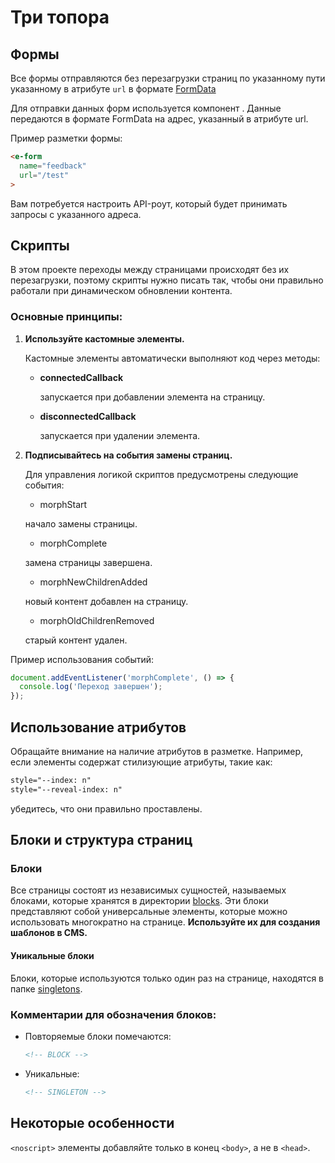 # Три топора

## Формы

Все формы отправляются без перезагрузки страниц по указанному пути указанному в атрибуте `url` в формате [FormData](https://developer.mozilla.org/en-US/docs/Web/API/FormData)

Для отправки данных форм используется компонент <e-form>. Данные передаются в формате FormData на адрес, указанный в атрибуте url.

Пример разметки формы:

```html
<e-form
  name="feedback"
  url="/test"
>
```

Вам потребуется настроить API-роут, который будет принимать запросы с указанного адреса.

## Скрипты

В этом проекте переходы между страницами происходят без их перезагрузки, поэтому скрипты нужно писать так, чтобы они правильно работали при динамическом обновлении контента.

### Основные принципы:

1. **Используйте кастомные элементы.**

    Кастомные элементы автоматически выполняют код через методы:

    - **connectedCallback** 

      запускается при добавлении элемента на страницу.

    - **disconnectedCallback** 

      запускается при удалении элемента.

2. **Подписывайтесь на события замены страниц.**

    Для управления логикой скриптов предусмотрены следующие события:

    - morphStart

     начало замены страницы.

    - morphComplete

     замена страницы завершена.

    - morphNewChildrenAdded

     новый контент добавлен на страницу.

    - morphOldChildrenRemoved

     старый контент удален.

Пример использования событий:

```ts
document.addEventListener('morphComplete', () => {
  console.log('Переход завершен');
});
```

## Использование атрибутов

Обращайте внимание на наличие атрибутов в разметке. Например, если элементы содержат стилизующие атрибуты, такие как:

```html
style="--index: n"
style="--reveal-index: n"
```

убедитесь, что они правильно проставлены.

## Блоки и структура страниц

### Блоки

Все страницы состоят из независимых сущностей, называемых блоками, которые хранятся в директории [blocks](/src/blocks/). Эти блоки представляют собой универсальные элементы, которые можно использовать многократно на странице. **Используйте их для создания шаблонов в CMS.**

#### Уникальные блоки

Блоки, которые используются только один раз на странице, находятся в папке [singletons](/src/singletons/).

### Комментарии для обозначения блоков:

- Повторяемые блоки помечаются:

  ```html
  <!-- BLOCK -->
  ```

- Уникальные:

  ```html
  <!-- SINGLETON -->
  ```

## Некоторые особенности

`<noscript>` элементы добавляйте только в конец `<body>`, а не в `<head>`.